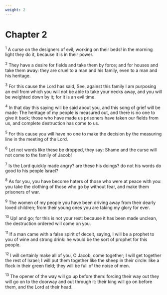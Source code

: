 ```yaml
---
weight: 2
---
```


# Chapter 2

<sup>1</sup> A curse on the designers of evil, working on their beds! in the morning light they do it, because it is in their power. 

<sup>2</sup> They have a desire for fields and take them by force; and for houses and take them away: they are cruel to a man and his family, even to a man and his heritage. 

<sup>3</sup> For this cause the Lord has said, See, against this family I am purposing an evil from which you will not be able to take your necks away, and you will be weighted down by it; for it is an evil time. 

<sup>4</sup> In that day this saying will be said about you, and this song of grief will be made: The heritage of my people is measured out, and there is no one to give it back; those who have made us prisoners have taken our fields from us, and complete destruction has come to us. 

<sup>5</sup> For this cause you will have no one to make the decision by the measuring line in the meeting of the Lord. 

<sup>6</sup> Let not words like these be dropped, they say: Shame and the curse will not come to the family of Jacob! 

<sup>7</sup> Is the Lord quickly made angry? are these his doings? do not his words do good to his people Israel? 

<sup>8</sup> As for you, you have become haters of those who were at peace with you: you take the clothing of those who go by without fear, and make them prisoners of war. 

<sup>9</sup> The women of my people you have been driving away from their dearly loved children; from their young ones you are taking my glory for ever. 

<sup>10</sup> Up! and go; for this is not your rest: because it has been made unclean, the destruction ordered will come on you. 

<sup>11</sup> If a man came with a false spirit of deceit, saying, I will be a prophet to you of wine and strong drink: he would be the sort of prophet for this people. 

<sup>12</sup> I will certainly make all of you, O Jacob, come together; I will get together the rest of Israel; I will put them together like the sheep in their circle: like a flock in their green field; they will be full of the noise of men. 

<sup>13</sup> The opener of the way will go up before them: forcing their way out they will go on to the doorway and out through it: their king will go on before them, and the Lord at their head. 


